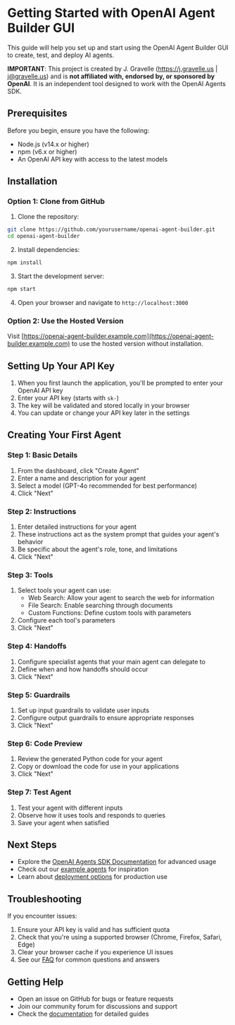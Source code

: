 # Getting Started with OpenAI Agent Builder GUI

This guide will help you set up and start using the OpenAI Agent Builder GUI to create, test, and deploy AI agents.

**IMPORTANT**: This project is created by J. Gravelle (https://j.gravelle.us | j@gravelle.us) and is **not affiliated with, endorsed by, or sponsored by OpenAI**. It is an independent tool designed to work with the OpenAI Agents SDK.

## Prerequisites

Before you begin, ensure you have the following:

- Node.js (v14.x or higher)
- npm (v6.x or higher)
- An OpenAI API key with access to the latest models

## Installation

### Option 1: Clone from GitHub

1. Clone the repository:
```bash
git clone https://github.com/yourusername/openai-agent-builder.git
cd openai-agent-builder
```

2. Install dependencies:
```bash
npm install
```

3. Start the development server:
```bash
npm start
```

4. Open your browser and navigate to `http://localhost:3000`

### Option 2: Use the Hosted Version

Visit [https://openai-agent-builder.example.com](https://openai-agent-builder.example.com) to use the hosted version without installation.

## Setting Up Your API Key

1. When you first launch the application, you'll be prompted to enter your OpenAI API key
2. Enter your API key (starts with `sk-`)
3. The key will be validated and stored locally in your browser
4. You can update or change your API key later in the settings

## Creating Your First Agent

### Step 1: Basic Details

1. From the dashboard, click "Create Agent"
2. Enter a name and description for your agent
3. Select a model (GPT-4o recommended for best performance)
4. Click "Next"

### Step 2: Instructions

1. Enter detailed instructions for your agent
2. These instructions act as the system prompt that guides your agent's behavior
3. Be specific about the agent's role, tone, and limitations
4. Click "Next"

### Step 3: Tools

1. Select tools your agent can use:
   - Web Search: Allow your agent to search the web for information
   - File Search: Enable searching through documents
   - Custom Functions: Define custom tools with parameters
2. Configure each tool's parameters
3. Click "Next"

### Step 4: Handoffs

1. Configure specialist agents that your main agent can delegate to
2. Define when and how handoffs should occur
3. Click "Next"

### Step 5: Guardrails

1. Set up input guardrails to validate user inputs
2. Configure output guardrails to ensure appropriate responses
3. Click "Next"

### Step 6: Code Preview

1. Review the generated Python code for your agent
2. Copy or download the code for use in your applications
3. Click "Next"

### Step 7: Test Agent

1. Test your agent with different inputs
2. Observe how it uses tools and responds to queries
3. Save your agent when satisfied

## Next Steps

- Explore the [OpenAI Agents SDK Documentation](https://platform.openai.com/docs/agents) for advanced usage
- Check out our [example agents](./example-agents.md) for inspiration
- Learn about [deployment options](./deployment.md) for production use

## Troubleshooting

If you encounter issues:

1. Ensure your API key is valid and has sufficient quota
2. Check that you're using a supported browser (Chrome, Firefox, Safari, Edge)
3. Clear your browser cache if you experience UI issues
4. See our [FAQ](./faq.md) for common questions and answers

## Getting Help

- Open an issue on GitHub for bugs or feature requests
- Join our community forum for discussions and support
- Check the [documentation](./index.md) for detailed guides